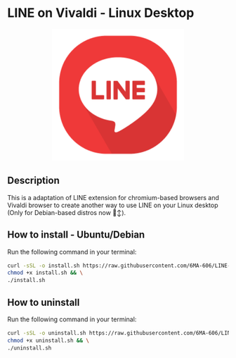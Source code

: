 # LINE on Vivaldi - Linux Desktop

<div align="center">
  <img src="https://raw.githubusercontent.com/6MA-606/LINE-on-Vivaldi/main/assets/line-vivaldi.png" alt="LINE on Vivaldi" width="300"/>
  <!-- <img src="./assets/line-vivaldi.png" alt="Vivaldi" width="256"/> -->
</div>

## Description
This is a adaptation of LINE extension for chromium-based browsers and Vivaldi browser to create another way to use LINE on your Linux desktop (Only for Debian-based distros now 🙂‍↕️).

## How to install - Ubuntu/Debian
Run the following command in your terminal:
```bash
curl -sSL -o install.sh https://raw.githubusercontent.com/6MA-606/LINE-on-Vivaldi/refs/heads/main/install.sh && \
chmod +x install.sh && \
./install.sh
```

## How to uninstall
Run the following command in your terminal:
```bash
curl -sSL -o uninstall.sh https://raw.githubusercontent.com/6MA-606/LINE-on-Vivaldi/refs/heads/main/uninstall.sh && \
chmod +x uninstall.sh && \
./uninstall.sh
```